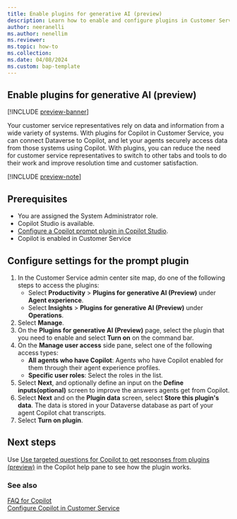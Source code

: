 ```yaml
---
title: Enable plugins for generative AI (preview)
description: Learn how to enable and configure plugins in Customer Service for generative AI by using plugin prompts.
author: neeranelli
ms.author: nenellim
ms.reviewer:
ms.topic: how-to
ms.collection: 
ms.date: 04/08/2024
ms.custom: bap-template
---
```


## Enable plugins for generative AI (preview)

[!INCLUDE [preview-banner](~/../shared-content/shared/preview-includes/preview-banner.md)]

Your customer service representatives rely on data and information from a wide variety of systems. With plugins for Copilot in Customer Service, you can connect Dataverse to Copilot, and let your agents securely access data from those systems using Copilot. With plugins, you can reduce the need for customer service representatives to switch to other tabs and tools to do their work and improve resolution time and customer satisfaction.

[!INCLUDE [preview-note](~/../shared-content/shared/preview-includes/preview-note.md)]

## Prerequisites

- You are assigned the System Administrator role.
- Copilot Studio is available.
- [Configure a Copilot prompt plugin in Copilot Studio](/microsoft-copilot-studio/copilot-ai-plugins).
- Copilot is enabled in Customer Service

## Configure settings for the prompt plugin

1. In the Customer Service admin center site map, do one of the following steps to access the plugins:
   - Select **Productivity** > **Plugins for generative AI (Preview)** under **Agent experience**.
   - Select **Insights** > **Plugins for generative AI (Preview)** under **Operations**. 
2. Select **Manage**.
1. On the **Plugins for generative AI (Preview)** page, select the plugin that you need to enable and select **Turn on** on the command bar.
1. On the **Manage user access** side pane, select one of the following access types:
   - **All agents who have Copilot**: Agents who have Copilot enabled for them through their agent experience profiles.
   - **Specific user roles**: Select the roles in the list.
1. Select **Next**, and optionally define an input on the **Define inputs(optional)** screen to improve the answers agents get from Copilot.
1. Select **Next** and on the **Plugin data** screen, select **Store this plugin's data**. The data is stored in  your Dataverse database as part of your agent Copilot chat transcripts.
1. Select **Turn on plugin**.

## Next steps

Use [Use targeted questions for Copilot to get responses from plugins (preview)](../use/use-copilot-features.md#use-targeted-questions-for-copilot-to-get-responses-from-plugins-preview) in the Copilot help pane to see how the plugin works.

### See also

[FAQ for Copilot](faq-copilot-features.md)  
[Configure Copilot in Customer Service](configure-copilot-features.md)  